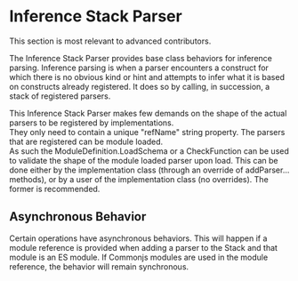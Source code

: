 # Inference Stack Parser
This section is most relevant to advanced contributors.

The Inference Stack Parser provides base class behaviors for inference parsing.  Inference parsing is when a parser 
encounters a construct for which there is no obvious kind or hint and attempts to infer what it is based on 
constructs already registered.  It does so by calling, in succession, a stack of registered parsers.

This Inference Stack Parser makes few demands on the shape of the actual parsers to be registered by implementations.  
They only need to contain a unique "refName" string property.  The parsers that are registered can be module loaded.  
As such the ModuleDefinition.LoadSchema or a CheckFunction can be used to validate the shape of the module loaded parser 
upon load.  This can be done either by the implementation class (through an override of addParser... methods), or by a 
user of the implementation class (no overrides).  The former is recommended.

## Asynchronous Behavior
Certain operations have asynchronous behaviors.  This will happen if a module reference is provided when adding a 
parser to the Stack and that module is an ES module.  If Commonjs modules are used in the module reference, the 
behavior will remain synchronous.

